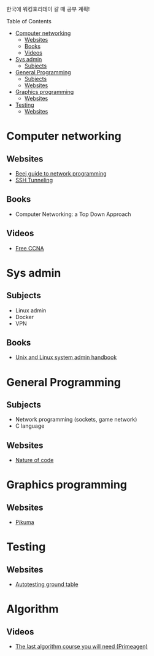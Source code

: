 한국에 워킹호리데이 갈 때 공부 계획!

<!-- START doctoc generated TOC please keep comment here to allow auto update -->
<!-- DON'T EDIT THIS SECTION, INSTEAD RE-RUN doctoc TO UPDATE -->
Table of Contents

- [Computer networking](#computer-networking)
  - [Websites](#websites)
  - [Books](#books)
  - [Videos](#videos)
- [Sys admin](#sys-admin)
  - [Subjects](#subjects)
- [General Programming](#general-programming)
  - [Subjects](#subjects-1)
  - [Websites](#websites-1)
- [Graphics programming](#graphics-programming)
  - [Websites](#websites-2)
- [Testing](#testing)
  - [Websites](#websites-3)

<!-- END doctoc generated TOC please keep comment here to allow auto update -->


# Computer networking

## Websites
* [Beej guide to network programming](https://beej.us/guide/bgnet/)
* [SSH Tunneling](https://iximiuz.com/en/posts/ssh-tunnels/)

## Books
* Computer Networking: a Top Down Approach 

## Videos
* [Free CCNA](https://www.youtube.com/playlist?list=PLxbwE86jKRgMpuZuLBivzlM8s2Dk5lXBQ)

# Sys admin

## Subjects
* Linux admin
* Docker
* VPN

## Books
* [Unix and Linux system admin handbook](https://www.amazon.fr/UNIX-Linux-System-Administration-Handbook/dp/0134277554?crid=2FTPUATDOZ4XN&dib=eyJ2IjoiMSJ9.wZZXmwhJpEzKBnyLthelgQQoS7CDG0RWkNAyhQlMsPtPVFO0v5P6Hf8uvFFCUpoIJJzRtQIQ_jO7JjX9Y-PNErzPheP_Rg5QtMLBpzkk4jsI9-9TsCwILXOa9y7BKETmIlbpZoFWEo1B9tulxPHvLKNlAtc9xhErQ21wjfofSy4Llgf9u0WMjpEC_VrnI-_yUu3fHT2bMKwGEfAIjRaOhYj5naCNOKQpqp4XhVXF0UEnGTqD_GAqP8xesHljD31WESEesnWEyDnKQJ10QV4T5irqiNwzERfTNyHy532CQ2t_S1XELQp4I2R5bCZtJo4phoQJgTGXFm02eDUQzCetSZEiRIHY-WB_yvU0OOlhRBIEASb5rNw8JyBwHWveepN0a_C-3L0t98yJgZOsSsQBAvliyKAhgan_NAAdF4urt5BJi5fYd565_4x5pT8-VIHh.gwbIKTQGfYkDd5_9k4hhu0nwIpWHfb67kEVAIO2a9vw&dib_tag=se&keywords=unix+and+linux+system+administration+handbook&qid=1738831680&sprefix=linux+unix%2Caps%2C105&sr=8-1)

# General Programming

## Subjects
* Network programming (sockets, game network)
* C language

## Websites
* [Nature of code](https://natureofcode.com/)

# Graphics programming

## Websites
* [Pikuma](https://pikuma.com/)

# Testing

## Websites

* [Autotesting ground table](https://autotestingroundtable.com/)

# Algorithm

## Videos

* [The last algorithm course you will need (Primeagen)](https://www.youtube.com/watch?v=Lwr3-doAgaI)
